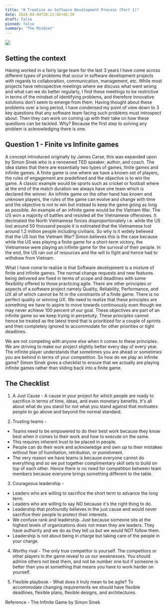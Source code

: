 ```yaml
---
title: "A Treatise on Software Development Process (Part 1)"
date: 2024-04-04T20:22:02+05:30
draft: false
pinned: false
summary: "The Mindset"
---
```


![](/banner1.png)

## Setting the context

Having worked in a fairly large team for the last 3 years I have come across different types of problems that occur in software development projects with regards to collaboration, communication, management, etc. While most projects have retrospective meetings where we discuss what went wrong and what can we do better regularly, I find these meetings to be restrictive in terms of the mindset of identifying problems, and therefore innovative solutions don’t seem to emerge from them. Having thought about these problems over a long period, I have condensed my point of view down to 3 key questions that any software team facing such problems must introspect about. Then they can work on coming up with their take on how these questions can be tackled. Why? Because the first step to solving any problem is acknowledging there is one.

## Question 1 - Finite vs Infinite games

A concept introduced originally by James Carse, this was expanded upon by Simon Sinek who is a renowned TED speaker, author, and coach. The idea states that there are essentially two types of games, finite games and infinite games. A finite game is one where we have a known set of players, the rules of engagement are predefined and the objective is to win the game. A classic example would be sports such as cricket or football where at the end of the match duration we always have one team which is declared the winner. An infinite game on the other hand has known and unknown players, the rules of the game can evolve and change with time and the objective is not to win but instead to keep the game going as long as possible. An example of an infinite game would be the Vietnam War. The US won a majority of battles and resisted all the Vietnamese offensives. It decimated the North Vietnamese forces disproportionately i.e. while the US lost around 50 thousand people it is estimated that the Vietnamese lost around 1.2 million people including civilians. So why is it widely believed that the US lost the Vietnam War? Simon believes this is the case because while the US was playing a finite game for a short-term victory, the Vietnamese were playing an infinite game for the survival of their people. In the end, the US ran out of resources and the will to fight and hence had to withdraw from Vietnam.

What I have come to realize is that Software development is a mixture of finite and infinite games. The normal change requests and new features being delivered are fixed in terms of scope and deadlines with some flexibility offered to those practicing agile. There are other principles or aspects of a software project namely Quality, Reliability, Performance, and UX all of which cannot be fit in the constraints of a finite game. There is no perfect quality or winning UX. We need to realize that these principles are something we have to aspire to move towards continuously even though we may never achieve 100 percent of our goal. These objectives are part of an infinite game so we keep trying in perpetuity. These principles cannot hence be treated as the latest trend that is prioritized for a couple of sprints and then completely ignored to accommodate for other priorities or tight deadlines.

We are not competing with anyone else when it comes to these principles. We are striving to make our project slightly better every day of every year. The infinite player understands that sometimes you are ahead or sometimes you are behind in terms of your competition. So how do we play an infinite game? Simon Sinek gives a checklist to ensure that we actually are playing infinite games rather than sliding back into a finite game.

## The Checklist

1. A Just Cause - A cause in your project for which people are ready to sacrifice in terms of time, ideas, and even monetary benefits. It's all about what do you stand for not what you stand against that motivates people to go above and beyond the normal standard.

2. Trusting teams -

* Teams need to be empowered to do their best work because they know best when it comes to their work and how to execute on the same.
* This requires inherent trust to be placed in people.
* People can do their work and acknowledge and own up to their mistakes without fear of humiliation, retribution, or punishment.
* The very reason we have teams is because everyone cannot do everything and so we put together complimentary skill sets to build on top of each other. Hence there is no need for competition between team members because everyone brings something different to the table.

3. Courageous leadership -

* Leaders who are willing to sacrifice the short term to advance the long term.
* Leaders who are willing to say NO because it's the right thing to do.
* Leadership that profoundly believes in the just cause and would never sacrifice their people to protect their interests.
* We confuse rank and leadership. Just because someone sits at the highest levels of organizations does not mean they are leaders. They have authority and we do as they tell us but we would NOT follow them.
* Leadership is not about being in charge but taking care of the people in your charge.

4. Worthy rival - The only true competitor is yourself. The competitors or other players in the game reveal to us our weaknesses. You should admire others not beat them, and not be number one but if someone is better than you at something that means you have to work harder on yourself.

5. Flexible playbook - What does it truly mean to be agile? To accommodate changing requirements we should have flexible deadlines, flexible plans, flexible designs, and architectures.

Reference - The Infinite Game by Simon Sinek


